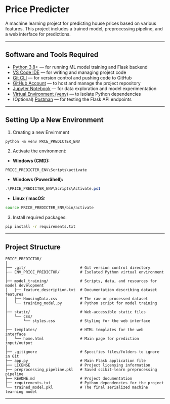 <!-- ### Price_Predicter

### Software and Tools Requirement

1. [Github Account](https://github.com)
2. [HerokuAccount](https://heroku.com)
3. [ VSCodeIDE ](https://code.visualstudio.com)
4. [GitCLI]()

### creating a new Envirnment
```
python -m venv PRCE_PREDICTER_ENV

```
 -->


# Price Predicter

A machine learning project for predicting house prices based on various features. This project includes a trained model, preprocessing pipeline, and a web interface for predictions.

---

## Software and Tools Required

- [Python 3.8+](https://www.python.org/downloads/) — for running ML model training and Flask backend  
- [VS Code IDE](https://code.visualstudio.com/) — for writing and managing project code  
- [Git CLI](https://git-scm.com/) — for version control and pushing code to GitHub  
- [GitHub Account](https://github.com/) — to host and manage the project repository  
- [Jupyter Notebook](https://jupyter.org/install) — for data exploration and model experimentation  
- [Virtual Environment (venv)](https://docs.python.org/3/library/venv.html) — to isolate Python dependencies  
- (Optional) [Postman](https://www.postman.com/) — for testing the Flask API endpoints  

---

## Setting Up a New Environment

1. Creating a new Envirnment

```
python -m venv PRCE_PREDICTER_ENV

```

2. Activate the environment:

* **Windows (CMD):**

```bash
PRICE_PREDICTER_ENV\Scripts\activate
```

* **Windows (PowerShell):**

```powershell
.\PRICE_PREDICTER_ENV\Scripts\Activate.ps1
```

* **Linux / macOS:**

```bash
source PRICE_PREDICTER_ENV/bin/activate
```

3. Install required packages:

```bash
pip install -r requirements.txt
```

---

## Project Structure

```
PRICE_PREDICTOR/
│
├── .git/                        # Git version control directory
├── ENV_PRICE_PREDICTOR/         # Isolated Python virtual environment
│
├── model_training/              # Scripts, data, and resources for model development
│   ├── feature_description.txt  # Documentation describing dataset features
│   ├── HousingData.csv          # The raw or processed dataset
│   └── training_model.py        # Python script for model training
│
├── static/                      # Web-accessible static files
│   └── css/
│       └── styles.css           # Styling for the web interface
│
├── templates/                   # HTML templates for the web interface
│   └── home.html                # Main page for prediction input/output
│
├── .gitignore                   # Specifies files/folders to ignore in Git
├── app.py                       # Main Flask application file
├── LICENSE                      # Project licensing information
├── preprocessing_pipeline.pkl   # Saved scikit-learn preprocessing pipeline
├── README.md                    # Project documentation
├── requirements.txt             # Python dependencies for the project
└── trained_model.pkl            # The final serialized machine learning model
```

---

